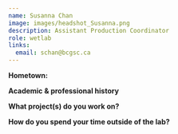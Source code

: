 ```yaml
---
name: Susanna Chan
image: images/headshot_Susanna.png
description: Assistant Production Coordinator
role: wetlab
links:
  email: schan@bcgsc.ca
---
```


**Hometown:** 


**Academic & professional history**



**What project(s) do you work on?**



**How do you spend your time outside of the lab?**